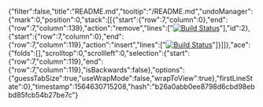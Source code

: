 {"filter":false,"title":"README.md","tooltip":"/README.md","undoManager":{"mark":0,"position":0,"stack":[[{"start":{"row":7,"column":0},"end":{"row":7,"column":139},"action":"remove","lines":["[![Build Status](https://travis-ci.org/walkinthedawg/JoinMeInSports.svg?branch=master)](https://travis-ci.org/walkinthedawg/JoinMeInSports)"],"id":2},{"start":{"row":7,"column":0},"end":{"row":7,"column":119},"action":"insert","lines":["[![Build Status](https://travis-ci.org/walkinthedawg/jmis.svg?branch=master)](https://travis-ci.org/walkinthedawg/jmis)"]}]]},"ace":{"folds":[],"scrolltop":0,"scrollleft":0,"selection":{"start":{"row":7,"column":119},"end":{"row":7,"column":119},"isBackwards":false},"options":{"guessTabSize":true,"useWrapMode":false,"wrapToView":true},"firstLineState":0},"timestamp":1564630715208,"hash":"b26a0abb0ee8798d6cbd98ebbd85fcb54b27be7c"}